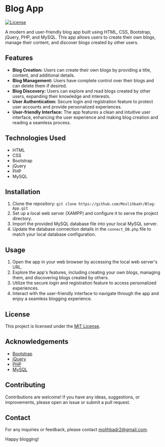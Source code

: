 # Blog App

[![License](https://img.shields.io/badge/license-MIT-blue.svg)](https://opensource.org/licenses/MIT)

A modern and user-friendly blog app built using HTML, CSS, Bootstrap, jQuery, PHP, and MySQL. This app allows users to create their own blogs, manage their content, and discover blogs created by other users.

## Features

- **Blog Creation:** Users can create their own blogs by providing a title, content, and additional details.
- **Blog Management:** Users have complete control over their blogs and can delete them if desired.
- **Blog Discovery:** Users can explore and read blogs created by other users, expanding their knowledge and interests.
- **User Authentication:** Secure login and registration feature to protect user accounts and provide personalized experiences.
- **User-friendly Interface:** The app features a clean and intuitive user interface, enhancing the user experience and making blog creation and reading a seamless process.

## Technologies Used

- HTML
- CSS
- Bootstrap
- jQuery
- PHP
- MySQL

## Installation

1. Clone the repository: `git clone https://github.com/Moslihbadr/Blog-App.git`
2. Set up a local web server (XAMPP) and configure it to serve the project directory.
3. Import the provided MySQL database file into your local MySQL server.
4. Update the database connection details in the `connect_DB.php` file to match your local database configuration.

## Usage

1. Open the app in your web browser by accessing the local web server's URL.
2. Explore the app's features, including creating your own blogs, managing them, and discovering blogs created by others.
3. Utilize the secure login and registration feature to access personalized experiences.
4. Interact with the user-friendly interface to navigate through the app and enjoy a seamless blogging experience.

## License

This project is licensed under the [MIT License](https://opensource.org/licenses/MIT).

## Acknowledgements

- [Bootstrap](https://getbootstrap.com/)
- [jQuery](https://jquery.com/)
- [PHP](https://www.php.net/)
- [MySQL](https://www.mysql.com/)

## Contributing

Contributions are welcome! If you have any ideas, suggestions, or improvements, please open an issue or submit a pull request.

## Contact

For any inquiries or feedback, please contact [molihbadr2@gmail.com](mailto:moslihbadr2@gmail.com).

Happy blogging!

